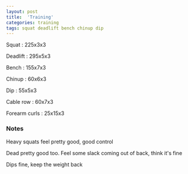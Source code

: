 ```yaml
---
layout: post
title:  'Training'
categories: training
tags: squat deadlift bench chinup dip
---
```


Squat : 225x3x3

Deadlift  : 295x5x3

Bench : 155x7x3

Chinup  : 60x6x3

Dip : 55x5x3

Cable row : 60x7x3

Forearm curls : 25x15x3

### Notes

Heavy squats feel pretty good, good control

Dead pretty good too. Feel some slack coming out of back, think it's fine

Dips fine, keep the weight back
